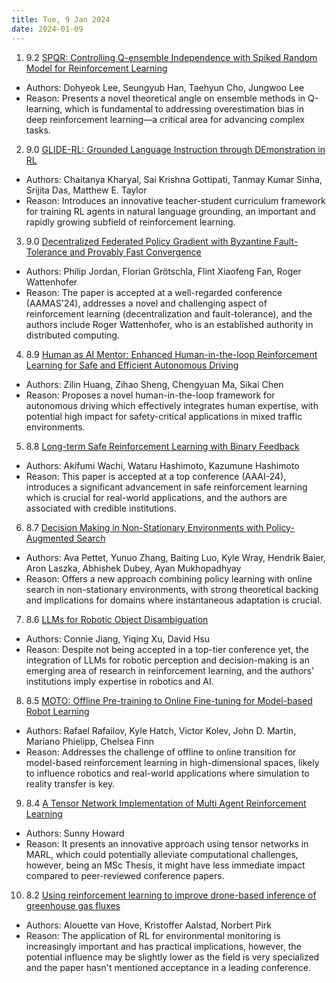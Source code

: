 ```yaml
---
title: Tue, 9 Jan 2024
date: 2024-01-09
---
```

1. 9.2 [SPQR: Controlling Q-ensemble Independence with Spiked Random Model for Reinforcement Learning](https://arxiv.org/abs/2401.03137)
* Authors: Dohyeok Lee, Seungyub Han, Taehyun Cho, Jungwoo Lee
* Reason: Presents a novel theoretical angle on ensemble methods in Q-learning, which is fundamental to addressing overestimation bias in deep reinforcement learning—a critical area for advancing complex tasks.

2. 9.0 [GLIDE-RL: Grounded Language Instruction through DEmonstration in RL](https://arxiv.org/abs/2401.02991)
* Authors: Chaitanya Kharyal, Sai Krishna Gottipati, Tanmay Kumar Sinha, Srijita Das, Matthew E. Taylor
* Reason: Introduces an innovative teacher-student curriculum framework for training RL agents in natural language grounding, an important and rapidly growing subfield of reinforcement learning.

3. 9.0 [Decentralized Federated Policy Gradient with Byzantine Fault-Tolerance and Provably Fast Convergence](https://arxiv.org/abs/2401.03489)
* Authors: Philip Jordan, Florian Grötschla, Flint Xiaofeng Fan, Roger Wattenhofer
* Reason: The paper is accepted at a well-regarded conference (AAMAS'24), addresses a novel and challenging aspect of reinforcement learning (decentralization and fault-tolerance), and the authors include Roger Wattenhofer, who is an established authority in distributed computing.

4. 8.9 [Human as AI Mentor: Enhanced Human-in-the-loop Reinforcement Learning for Safe and Efficient Autonomous Driving](https://arxiv.org/abs/2401.03160)
* Authors: Zilin Huang, Zihao Sheng, Chengyuan Ma, Sikai Chen
* Reason: Proposes a novel human-in-the-loop framework for autonomous driving which effectively integrates human expertise, with potential high impact for safety-critical applications in mixed traffic environments.

5. 8.8 [Long-term Safe Reinforcement Learning with Binary Feedback](https://arxiv.org/abs/2401.03786)
* Authors: Akifumi Wachi, Wataru Hashimoto, Kazumune Hashimoto
* Reason: This paper is accepted at a top conference (AAAI-24), introduces a significant advancement in safe reinforcement learning which is crucial for real-world applications, and the authors are associated with credible institutions.

6. 8.7 [Decision Making in Non-Stationary Environments with Policy-Augmented Search](https://arxiv.org/abs/2401.03197)
* Authors: Ava Pettet, Yunuo Zhang, Baiting Luo, Kyle Wray, Hendrik Baier, Aron Laszka, Abhishek Dubey, Ayan Mukhopadhyay
* Reason: Offers a new approach combining policy learning with online search in non-stationary environments, with strong theoretical backing and implications for domains where instantaneous adaptation is crucial.

7. 8.6 [LLMs for Robotic Object Disambiguation](https://arxiv.org/abs/2401.03388)
* Authors: Connie Jiang, Yiqing Xu, David Hsu
* Reason: Despite not being accepted in a top-tier conference yet, the integration of LLMs for robotic perception and decision-making is an emerging area of research in reinforcement learning, and the authors' institutions imply expertise in robotics and AI.

8. 8.5 [MOTO: Offline Pre-training to Online Fine-tuning for Model-based Robot Learning](https://arxiv.org/abs/2401.03306)
* Authors: Rafael Rafailov, Kyle Hatch, Victor Kolev, John D. Martin, Mariano Phielipp, Chelsea Finn
* Reason: Addresses the challenge of offline to online transition for model-based reinforcement learning in high-dimensional spaces, likely to influence robotics and real-world applications where simulation to reality transfer is key.

9. 8.4 [A Tensor Network Implementation of Multi Agent Reinforcement Learning](https://arxiv.org/abs/2401.03896)
* Authors: Sunny Howard
* Reason: It presents an innovative approach using tensor networks in MARL, which could potentially alleviate computational challenges, however, being an MSc Thesis, it might have less immediate impact compared to peer-reviewed conference papers.

10. 8.2 [Using reinforcement learning to improve drone-based inference of greenhouse gas fluxes](https://arxiv.org/abs/2401.03932)
* Authors: Alouette van Hove, Kristoffer Aalstad, Norbert Pirk
* Reason: The application of RL for environmental monitoring is increasingly important and has practical implications, however, the potential influence may be slightly lower as the field is very specialized and the paper hasn't mentioned acceptance in a leading conference.

